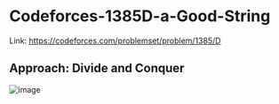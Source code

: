 # Codeforces-1385D-a-Good-String
Link: https://codeforces.com/problemset/problem/1385/D
## Approach: Divide and Conquer
![image](https://user-images.githubusercontent.com/51401355/228596898-4c22a649-9d93-4e4a-8e82-17f228b948f0.png)
